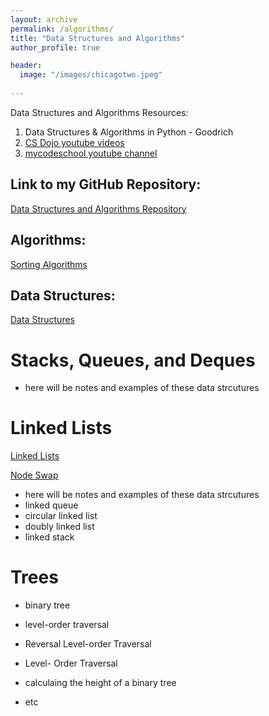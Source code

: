 ```yaml
---
layout: archive
permalink: /algorithms/
title: "Data Structures and Algorithms"
author_profile: true

header:
  image: "/images/chicagotwo.jpeg"
  
---
```


Data Structures and Algorithms Resources:

1. Data Structures & Algorithms in Python - Goodrich
2. [CS Dojo youtube videos](https://www.youtube.com/playlist?list=PLBZBJbE_rGRV8D7XZ08LK6z-4zPoWzu5H)
3. [mycodeschool youtube channel](https://www.youtube.com/user/mycodeschool)


## Link to my GitHub Repository:

[Data Structures and Algorithms Repository](https://github.com/devinpowers/algorithms)

## Algorithms:

[Sorting Algorithms](https://devintheengineer.com/algorithms/sorting)
 


## Data Structures:

[Data Structures](https://devintheengineer.com/algorithms/data_structures)

# Stacks, Queues, and Deques
- here will be notes and examples of these data strcutures

# Linked Lists

[Linked Lists](https://devintheengineer.com/algorithms/linked_lists)

[Node Swap](https://devintheengineer.com/algorithms/node_swap)

- here will be notes and examples of these data strcutures
- linked queue
- circular linked list
- doubly linked list
- linked stack

# Trees
- binary tree 

- level-order traversal
- Reversal Level-order Traversal
- Level- Order Traversal
- calculaing the height of a binary tree
- etc





